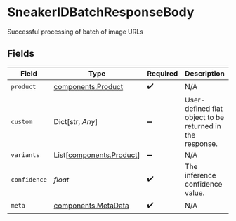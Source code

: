# SneakerIDBatchResponseBody

Successful processing of batch of image URLs


## Fields

| Field                                                          | Type                                                           | Required                                                       | Description                                                    | Example                                                        |
| -------------------------------------------------------------- | -------------------------------------------------------------- | -------------------------------------------------------------- | -------------------------------------------------------------- | -------------------------------------------------------------- |
| `product`                                                      | [components.Product](../../models/components/product.md)       | :heavy_check_mark:                                             | N/A                                                            |                                                                |
| `custom`                                                       | Dict[str, *Any*]                                               | :heavy_minus_sign:                                             | User-defined flat object to be returned in the response.       | {"myCustomProp":"Hello!","myCustomValue":10}                   |
| `variants`                                                     | List[[components.Product](../../models/components/product.md)] | :heavy_minus_sign:                                             | N/A                                                            |                                                                |
| `confidence`                                                   | *float*                                                        | :heavy_check_mark:                                             | The inference confidence value.                                | 85.32                                                          |
| `meta`                                                         | [components.MetaData](../../models/components/metadata.md)     | :heavy_check_mark:                                             | N/A                                                            |                                                                |